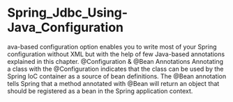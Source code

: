 # Spring_Jdbc_Using-Java_Configuration
ava-based configuration option enables you to write most of your Spring configuration without XML but with the help of few Java-based annotations explained in this chapter.  @Configuration &amp; @Bean Annotations Annotating a class with the @Configuration indicates that the class can be used by the Spring IoC container as a source of bean definitions. The @Bean annotation tells Spring that a method annotated with @Bean will return an object that should be registered as a bean in the Spring application context. 
